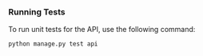 ### Running Tests
To run unit tests for the API, use the following command:

```sh
python manage.py test api
